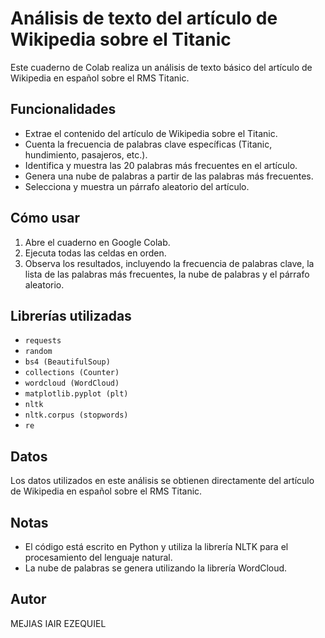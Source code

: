 # Análisis de texto del artículo de Wikipedia sobre el Titanic

Este cuaderno de Colab realiza un análisis de texto básico del artículo de Wikipedia en español sobre el RMS Titanic.

## Funcionalidades

- Extrae el contenido del artículo de Wikipedia sobre el Titanic.
- Cuenta la frecuencia de palabras clave específicas (Titanic, hundimiento, pasajeros, etc.).
- Identifica y muestra las 20 palabras más frecuentes en el artículo.
- Genera una nube de palabras a partir de las palabras más frecuentes.
- Selecciona y muestra un párrafo aleatorio del artículo.

## Cómo usar

1. Abre el cuaderno en Google Colab.
2. Ejecuta todas las celdas en orden.
3. Observa los resultados, incluyendo la frecuencia de palabras clave, la lista de las palabras más frecuentes, la nube de palabras y el párrafo aleatorio.

## Librerías utilizadas

- `requests`
- `random`
- `bs4 (BeautifulSoup)`
- `collections (Counter)`
- `wordcloud (WordCloud)`
- `matplotlib.pyplot (plt)`
- `nltk`
- `nltk.corpus (stopwords)`
- `re`

## Datos

Los datos utilizados en este análisis se obtienen directamente del artículo de Wikipedia en español sobre el RMS Titanic.

## Notas

- El código está escrito en Python y utiliza la librería NLTK para el procesamiento del lenguaje natural.
- La nube de palabras se genera utilizando la librería WordCloud.

## Autor

MEJIAS IAIR EZEQUIEL

